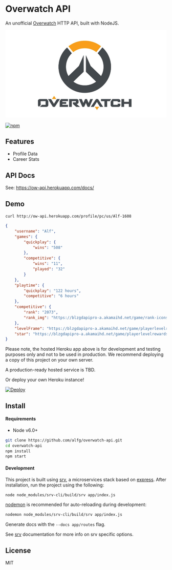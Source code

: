 # Overwatch API
An unofficial [Overwatch](https://playoverwatch.com) HTTP API, built with NodeJS.

![](overwatch.jpg)

[![npm](https://img.shields.io/npm/v/overwatch-api.svg)](https://www.npmjs.com/package/overwatch-api)

## Features
* Profile Data
* Career Stats

## API Docs
See: https://ow-api.herokuapp.com/docs/

## Demo

```
curl http://ow-api.herokuapp.com/profile/pc/us/Alf-1608
```
```json
{
    "username": "Alf",
    "games": {
        "quickplay": {
            "wins": "508"
        },
        "competitive": {
            "wins": "11",
            "played": "32"
        }
    },
    "playtime": {
        "quickplay": "122 hours",
        "competitive": "6 hours"
    },
    "competitive": {
        "rank": "2073",
        "rank_img": "https://blzgdapipro-a.akamaihd.net/game/rank-icons/rank-10.png"
    },
    "levelFrame": "https://blzgdapipro-a.akamaihd.net/game/playerlevelrewards/0x0250000000000928_Border.png",
    "star": "https://blzgdapipro-a.akamaihd.net/game/playerlevelrewards/0x0250000000000928_Rank.png"
}
```

Please note, the hosted Heroku app above is for development and testing purposes only and not to be used in production. We recommend deploying a copy of this project on your own server.

A production-ready hosted service is TBD.

Or deploy your own Heroku instance!

[![Deploy](https://www.herokucdn.com/deploy/button.svg)](https://heroku.com/deploy?template=https://github.com/alfg/overwatch-api)


## Install

#### Requirements
* Node v6.0+

```bash
git clone https://github.com/alfg/overwatch-api.git
cd overwatch-api
npm install
npm start
```

#### Development
This project is built using [srv](https://github.com/alfg/srv), a microservices stack based on [express](https://expressjs.com/). After installation, run the project using the following:

```bash
node node_modules/srv-cli/build/srv app/index.js
```

[nodemon](https://github.com/remy/nodemon) is recommended for auto-reloading during development:
```bash
nodemon node_modules/srv-cli/build/srv app/index.js
```

Generate docs with the `--docs app/routes` flag.

See [srv](https://github.com/alfg/srv) documentation for more info on srv specific options.

## License
MIT
